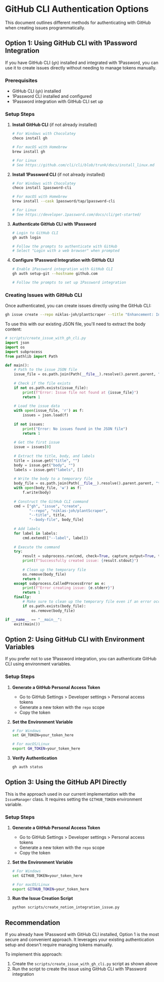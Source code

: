 # GitHub CLI Authentication Options

This document outlines different methods for authenticating with GitHub when creating issues programmatically.

## Option 1: Using GitHub CLI with 1Password Integration

If you have GitHub CLI (`gh`) installed and integrated with 1Password, you can use it to create issues directly without needing to manage tokens manually.

### Prerequisites
- GitHub CLI (`gh`) installed
- 1Password CLI installed and configured
- 1Password integration with GitHub CLI set up

### Setup Steps

1. **Install GitHub CLI** (if not already installed)
   ```bash
   # For Windows with Chocolatey
   choco install gh
   
   # For macOS with Homebrew
   brew install gh
   
   # For Linux
   # See https://github.com/cli/cli/blob/trunk/docs/install_linux.md
   ```

2. **Install 1Password CLI** (if not already installed)
   ```bash
   # For Windows with Chocolatey
   choco install 1password-cli
   
   # For macOS with Homebrew
   brew install --cask 1password/tap/1password-cli
   
   # For Linux
   # See https://developer.1password.com/docs/cli/get-started/
   ```

3. **Authenticate GitHub CLI with 1Password**
   ```bash
   # Login to GitHub CLI
   gh auth login
   
   # Follow the prompts to authenticate with GitHub
   # Select "Login with a web browser" when prompted
   ```

4. **Configure 1Password Integration with GitHub CLI**
   ```bash
   # Enable 1Password integration with GitHub CLI
   gh auth setup-git --hostname github.com
   
   # Follow the prompts to set up 1Password integration
   ```

### Creating Issues with GitHub CLI

Once authenticated, you can create issues directly using the GitHub CLI:

```bash
gh issue create --repo niklas-joh/plantScraper --title "Enhancement: Integrate plants_detailed.json with Notion Database" --body-file notion_integration_issue_body.md --label enhancement --label integration --label notion
```

To use this with our existing JSON file, you'll need to extract the body content:

```python
# scripts/create_issue_with_gh_cli.py
import json
import os
import subprocess
from pathlib import Path

def main():
    # Path to the issue JSON file
    issue_file = os.path.join(Path(__file__).resolve().parent.parent, "notion_integration_issue.json")
    
    # Check if the file exists
    if not os.path.exists(issue_file):
        print(f"Error: Issue file not found at {issue_file}")
        return 1
    
    # Load the issue data
    with open(issue_file, 'r') as f:
        issues = json.load(f)
    
    if not issues:
        print("Error: No issues found in the JSON file")
        return 1
    
    # Get the first issue
    issue = issues[0]
    
    # Extract the title, body, and labels
    title = issue.get("title", "")
    body = issue.get("body", "")
    labels = issue.get("labels", [])
    
    # Write the body to a temporary file
    body_file = os.path.join(Path(__file__).resolve().parent.parent, "temp_issue_body.md")
    with open(body_file, 'w') as f:
        f.write(body)
    
    # Construct the GitHub CLI command
    cmd = ["gh", "issue", "create", 
           "--repo", "niklas-joh/plantScraper",
           "--title", title,
           "--body-file", body_file]
    
    # Add labels
    for label in labels:
        cmd.extend(["--label", label])
    
    # Execute the command
    try:
        result = subprocess.run(cmd, check=True, capture_output=True, text=True)
        print(f"Successfully created issue: {result.stdout}")
        
        # Clean up the temporary file
        os.remove(body_file)
        return 0
    except subprocess.CalledProcessError as e:
        print(f"Error creating issue: {e.stderr}")
        return 1
    finally:
        # Make sure to clean up the temporary file even if an error occurs
        if os.path.exists(body_file):
            os.remove(body_file)

if __name__ == "__main__":
    exit(main())
```

## Option 2: Using GitHub CLI with Environment Variables

If you prefer not to use 1Password integration, you can authenticate GitHub CLI using environment variables.

### Setup Steps

1. **Generate a GitHub Personal Access Token**
   - Go to GitHub Settings > Developer settings > Personal access tokens
   - Generate a new token with the `repo` scope
   - Copy the token

2. **Set the Environment Variable**
   ```bash
   # For Windows
   set GH_TOKEN=your_token_here
   
   # For macOS/Linux
   export GH_TOKEN=your_token_here
   ```

3. **Verify Authentication**
   ```bash
   gh auth status
   ```

## Option 3: Using the GitHub API Directly

This is the approach used in our current implementation with the `IssueManager` class. It requires setting the `GITHUB_TOKEN` environment variable.

### Setup Steps

1. **Generate a GitHub Personal Access Token**
   - Go to GitHub Settings > Developer settings > Personal access tokens
   - Generate a new token with the `repo` scope
   - Copy the token

2. **Set the Environment Variable**
   ```bash
   # For Windows
   set GITHUB_TOKEN=your_token_here
   
   # For macOS/Linux
   export GITHUB_TOKEN=your_token_here
   ```

3. **Run the Issue Creation Script**
   ```bash
   python scripts/create_notion_integration_issue.py
   ```

## Recommendation

If you already have 1Password with GitHub CLI installed, Option 1 is the most secure and convenient approach. It leverages your existing authentication setup and doesn't require managing tokens manually.

To implement this approach:

1. Create the `scripts/create_issue_with_gh_cli.py` script as shown above
2. Run the script to create the issue using GitHub CLI with 1Password integration
